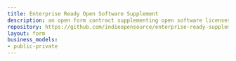 ```yaml
---
title: Enterprise Ready Open Software Supplement
description: an open form contract supplementing open software licenses with enterprise-ready terms
repository: https://github.com/indieopensource/enterprise-ready-supplement
layout: form
business_models:
- public-private
---
```

